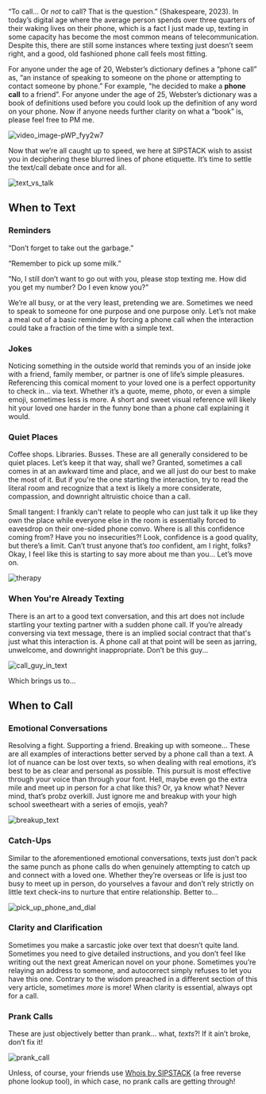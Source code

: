 “To call… Or _not_ to call? That is the question.” (Shakespeare, 2023). In today’s digital age where the average person spends over three quarters of their waking lives on their phone, which is a fact I just made up, texting in some capacity has become the most common means of telecommunication. Despite this, there are still some instances where texting just doesn’t seem right, and a good, old fashioned phone call feels most fitting.

For anyone under the age of 20, Webster’s dictionary defines a “phone call” as, “an instance of speaking to someone on the phone or attempting to contact someone by phone.” For example, "he decided to make a **phone call** to a friend”. For anyone under the age of 25, Webster’s dictionary was a book of definitions used before you could look up the definition of any word on your phone. Now if anyone needs further clarity on what a “book” is, please feel free to PM me.

![video_image-pWP_fyy2w7](./video_image-pWP_fyy2w7.jpeg)

Now that we’re all caught up to speed, we here at SIPSTACK wish to assist you in deciphering these blurred lines of phone etiquette. It’s time to settle the text/call debate once and for all.

![text_vs_talk](./text_vs_talk.jpeg)

## When to Text

### Reminders

“Don’t forget to take out the garbage.”

“Remember to pick up some milk.”

“No, I still don’t want to go out with you, please stop texting me. How did you get my number? Do I even know you?”

We’re all busy, or at the very least, pretending we are. Sometimes we need to speak to someone for one purpose and one purpose only. Let’s not make a meal out of a basic reminder by forcing a phone call when the interaction could take a fraction of the time with a simple text.

### Jokes

Noticing something in the outside world that reminds you of an inside joke with a friend, family member, or partner is one of life’s simple pleasures. Referencing this comical moment to your loved one is a perfect opportunity to check in... via text. Whether it’s a quote, meme, photo, or even a simple emoji, sometimes less is more. A short and sweet visual reference will likely hit your loved one harder in the funny bone than a phone call explaining it would.

### Quiet Places

Coffee shops. Libraries. Busses. These are all generally considered to be quiet places. Let’s keep it that way, shall we? Granted, sometimes a call comes in at an awkward time and place, and we all just do our best to make the most of it. But if you're the one starting the interaction, try to read the literal room and recognize that a text is likely a more considerate, compassion, and downright altruistic choice than a call.

Small tangent: I frankly can't relate to people who can just talk it up like they own the place while everyone else in the room is essentially forced to eavesdrop on their one-sided phone convo. Where is all this confidence coming from? Have you no insecurities?! Look, confidence is a good quality, but there’s a limit. Can’t trust anyone that’s _too_ confident, am I right, folks? Okay, I feel like this is starting to say more about me than you… Let’s move on.

![therapy](./therapy.jpeg)

### When You're Already Texting

There is an art to a good text conversation, and this art does not include startling your texting partner with a sudden phone call. If you’re already conversing via text message, there is an implied social contract that that's just what this interaction is. A phone call at that point will be seen as jarring, unwelcome, and downright inappropriate. Don’t be this guy...

![call_guy_in_text](./call_guy_in_text.jpeg)

Which brings us to...

## When to Call

### Emotional Conversations

Resolving a fight. Supporting a friend. Breaking up with someone… These are all examples of interactions better served by a phone call than a text. A lot of nuance can be lost over texts, so when dealing with real emotions, it’s best to be as clear and personal as possible. This pursuit is most effective through your voice than through your font. Hell, maybe even go the extra mile and meet up in person for a chat like this? Or, ya know what? Never mind, that’s probz overkill. Just ignore me and breakup with your high school sweetheart with a series of emojis, yeah?

![breakup_text](./breakup_text.jpeg)

### Catch-Ups

Similar to the aforementioned emotional conversations, texts just don’t pack the same punch as phone calls do when genuinely attempting to catch up and connect with a loved one. Whether they’re overseas or life is just too busy to meet up in person, do yourselves a favour and don’t rely strictly on little text check-ins to nurture that entire relationship. Better to…

![pick_up_phone_and_dial](./pick_up_phone_and_dial.jpeg)

### Clarity and Clarification

Sometimes you make a sarcastic joke over text that doesn’t quite land. Sometimes you need to give detailed instructions, and you don’t feel like writing out the next great American novel on your phone. Sometimes you’re relaying an address to someone, and autocorrect simply refuses to let you have this one. Contrary to the wisdom preached in a different section of this very article, sometimes _more_ is more! When clarity is essential, always opt for a call.

### Prank Calls

These are just objectively better than prank… what, _texts_?! If it ain’t broke, don’t fix it!

![prank_call](./prank_call.jpeg)

Unless, of course, your friends use [Whois by SIPSTACK](https://whois.sipstack.com/) (a free reverse phone lookup tool), in which case, no prank calls are getting through!

